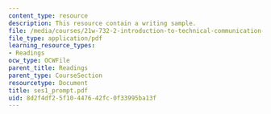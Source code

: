 ```yaml
---
content_type: resource
description: This resource contain a writing sample.
file: /media/courses/21w-732-2-introduction-to-technical-communication-ethics-in-science-and-technology-fall-2006/8d2f4df25f10447642fc0f33995ba13f_ses1_prompt.pdf
file_type: application/pdf
learning_resource_types:
- Readings
ocw_type: OCWFile
parent_title: Readings
parent_type: CourseSection
resourcetype: Document
title: ses1_prompt.pdf
uid: 8d2f4df2-5f10-4476-42fc-0f33995ba13f
---
```

